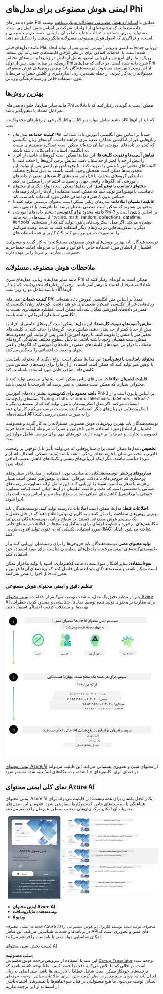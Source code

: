 <!--
CO_OP_TRANSLATOR_METADATA:
{
  "original_hash": "c8273672cc57df2be675407a1383aaf0",
  "translation_date": "2025-03-27T05:26:45+00:00",
  "source_file": "md\\01.Introduction\\01\\01.AISafety.md",
  "language_code": "fa"
}
-->
# ایمنی هوش مصنوعی برای مدل‌های Phi  
خانواده مدل‌های Phi مطابق با [استاندارد هوش مصنوعی مسئولانه مایکروسافت](https://query.prod.cms.rt.microsoft.com/cms/api/am/binary/RE5cmFl) توسعه داده شده‌اند، که مجموعه‌ای از الزامات شرکت بر اساس شش اصل زیر است: مسئولیت‌پذیری، شفافیت، عدالت، قابلیت اطمینان و ایمنی، حفظ حریم خصوصی و امنیت، و فراگیری که اصول [هوش مصنوعی مسئولانه مایکروسافت](https://www.microsoft.com/ai/responsible-ai) را تشکیل می‌دهند.  

مانند مدل‌های قبلی Phi، ارزیابی چندجانبه ایمنی و روش آموزش ایمنی پس از تولید اتخاذ شده است، با اقدامات اضافی برای در نظر گرفتن قابلیت‌های چندزبانه این نسخه. رویکرد ما برای آموزش و ارزیابی ایمنی، شامل آزمایش در زبان‌ها و دسته‌های مختلف ریسک، در [مقاله ایمنی پس از تولید Phi](https://arxiv.org/abs/2407.13833) شرح داده شده است. در حالی که مدل‌های Phi از این رویکرد بهره‌مند می‌شوند، توسعه‌دهندگان باید بهترین روش‌های هوش مصنوعی مسئولانه را به کار گیرند، از جمله نقشه‌برداری، اندازه‌گیری و کاهش خطرات مرتبط با مورد استفاده خاص و زمینه فرهنگی و زبانی.  

## بهترین روش‌ها  

مانند سایر مدل‌ها، خانواده مدل‌های Phi ممکن است به گونه‌ای رفتار کنند که ناعادلانه، غیرقابل اعتماد یا توهین‌آمیز باشد.  

برخی از رفتارهای محدودکننده SLM و LLM که باید از آن‌ها آگاه باشید شامل موارد زیر است:  

- **کیفیت خدمات:** مدل‌های Phi عمدتاً بر اساس متن انگلیسی آموزش داده شده‌اند. زبان‌هایی غیر از انگلیسی عملکرد ضعیف‌تری خواهند داشت. گونه‌های زبان انگلیسی که کمتر در داده‌های آموزشی نمایان شده‌اند ممکن است عملکرد ضعیف‌تری نسبت به انگلیسی استاندارد آمریکایی داشته باشند.  
- **نمایش آسیب‌ها و تقویت کلیشه‌ها:** این مدل‌ها ممکن است گروه‌های خاصی از افراد را بیش از حد یا کمتر از حد نشان دهند، نمایش برخی گروه‌ها را حذف کنند، یا کلیشه‌های تحقیرآمیز یا منفی را تقویت کنند. با وجود آموزش ایمنی پس از تولید، این محدودیت‌ها ممکن است همچنان وجود داشته باشند، به دلیل سطوح مختلف نمایندگی گروه‌های مختلف یا فراوانی نمونه‌های کلیشه‌های منفی در داده‌های آموزشی که الگوهای واقعی جهان و تعصبات اجتماعی را منعکس می‌کنند.  
- **محتوای نامناسب یا توهین‌آمیز:** این مدل‌ها ممکن است انواع دیگری از محتوای نامناسب یا توهین‌آمیز تولید کنند که ممکن است استفاده از آن‌ها را برای زمینه‌های حساس بدون کاهش‌های اضافی خاص مورد استفاده نامناسب کند.  
- **قابلیت اطمینان اطلاعات:** مدل‌های زبانی ممکن است محتوای بی‌معنی تولید کنند یا محتوایی بسازند که ممکن است منطقی به نظر برسد اما نادرست یا قدیمی باشد.  
- **دامنه محدود برای کدنویسی:** بیشتر داده‌های آموزشی Phi-3 بر اساس پایتون است و از بسته‌های رایج مانند "typing، math، random، collections، datetime، itertools" استفاده می‌کند. اگر مدل اسکریپت‌های پایتون تولید کند که از بسته‌های دیگر یا اسکریپت‌هایی در زبان‌های دیگر استفاده کنند، به شدت توصیه می‌کنیم کاربران همه استفاده‌های API را به صورت دستی بررسی کنند.  

توسعه‌دهندگان باید بهترین روش‌های هوش مصنوعی مسئولانه را به کار گیرند و مسئولیت اطمینان از انطباق مورد استفاده خاص با قوانین و مقررات مربوطه (مانند حفظ حریم خصوصی، تجارت، و غیره) را بر عهده دارند.  

## ملاحظات هوش مصنوعی مسئولانه  

مانند سایر مدل‌های زبانی، مدل‌های سری Phi ممکن است به گونه‌ای رفتار کنند که ناعادلانه، غیرقابل اعتماد یا توهین‌آمیز باشد. برخی از رفتارهای محدودکننده که باید از آن‌ها آگاه باشید شامل موارد زیر است:  

**کیفیت خدمات:** مدل‌های Phi عمدتاً بر اساس متن انگلیسی آموزش داده شده‌اند. زبان‌هایی غیر از انگلیسی عملکرد ضعیف‌تری خواهند داشت. گونه‌های زبان انگلیسی که کمتر در داده‌های آموزشی نمایان شده‌اند ممکن است عملکرد ضعیف‌تری نسبت به انگلیسی استاندارد آمریکایی داشته باشند.  

**نمایش آسیب‌ها و تقویت کلیشه‌ها:** این مدل‌ها ممکن است گروه‌های خاصی از افراد را بیش از حد یا کمتر از حد نشان دهند، نمایش برخی گروه‌ها را حذف کنند، یا کلیشه‌های تحقیرآمیز یا منفی را تقویت کنند. با وجود آموزش ایمنی پس از تولید، این محدودیت‌ها ممکن است همچنان وجود داشته باشند، به دلیل سطوح مختلف نمایندگی گروه‌های مختلف یا فراوانی نمونه‌های کلیشه‌های منفی در داده‌های آموزشی که الگوهای واقعی جهان و تعصبات اجتماعی را منعکس می‌کنند.  

**محتوای نامناسب یا توهین‌آمیز:** این مدل‌ها ممکن است انواع دیگری از محتوای نامناسب یا توهین‌آمیز تولید کنند که ممکن است استفاده از آن‌ها را برای زمینه‌های حساس بدون کاهش‌های اضافی خاص مورد استفاده نامناسب کند.  

**قابلیت اطمینان اطلاعات:** مدل‌های زبانی ممکن است محتوای بی‌معنی تولید کنند یا محتوایی بسازند که ممکن است منطقی به نظر برسد اما نادرست یا قدیمی باشد.  

**دامنه محدود برای کدنویسی:** بیشتر داده‌های آموزشی Phi-3 بر اساس پایتون است و از بسته‌های رایج مانند "typing، math، random، collections، datetime، itertools" استفاده می‌کند. اگر مدل اسکریپت‌های پایتون تولید کند که از بسته‌های دیگر یا اسکریپت‌هایی در زبان‌های دیگر استفاده کنند، به شدت توصیه می‌کنیم کاربران همه استفاده‌های API را به صورت دستی بررسی کنند.  

توسعه‌دهندگان باید بهترین روش‌های هوش مصنوعی مسئولانه را به کار گیرند و مسئولیت اطمینان از انطباق مورد استفاده خاص با قوانین و مقررات مربوطه (مانند حفظ حریم خصوصی، تجارت، و غیره) را بر عهده دارند. حوزه‌های مهم برای بررسی شامل موارد زیر است:  

**تخصیص:** مدل‌ها ممکن است برای سناریوهایی که می‌توانند تأثیر قابل توجهی بر وضعیت قانونی یا تخصیص منابع یا فرصت‌های زندگی داشته باشند (مانند مسکن، اشتغال، اعتبار و غیره) مناسب نباشند، مگر اینکه ارزیابی‌های بیشتر و تکنیک‌های کاهش تعصب اضافی انجام شود.  

**سناریوهای پرخطر:** توسعه‌دهندگان باید مناسب بودن استفاده از مدل‌ها در سناریوهای پرخطری که خروجی‌های ناعادلانه، غیرقابل اعتماد یا توهین‌آمیز ممکن است بسیار پرهزینه یا منجر به آسیب شوند را ارزیابی کنند. این شامل ارائه مشاوره در زمینه‌های حساس یا تخصصی است که دقت و قابلیت اطمینان در آن‌ها حیاتی است (مانند مشاوره حقوقی یا بهداشتی). کاهش‌های اضافی باید در سطح برنامه و بر اساس زمینه استقرار اجرا شوند.  

**اطلاعات غلط:** مدل‌ها ممکن است اطلاعات نادرست تولید کنند. توسعه‌دهندگان باید بهترین روش‌های شفافیت را دنبال کنند و به کاربران نهایی اطلاع دهند که در حال تعامل با یک سیستم هوش مصنوعی هستند. در سطح برنامه، توسعه‌دهندگان می‌توانند مکانیسم‌های بازخورد و خطوط لوله‌ای برای پایه‌گذاری پاسخ‌ها در اطلاعات زمینه‌ای خاص مورد استفاده، تکنیکی که به عنوان تولید افزوده بازیابی (RAG) شناخته می‌شود، ایجاد کنند.  

**تولید محتوای مضر:** توسعه‌دهندگان باید خروجی‌ها را برای زمینه‌شان ارزیابی کنند و از طبقه‌بندی‌کننده‌های ایمنی موجود یا راه‌حل‌های سفارشی مناسب برای مورد استفاده خود استفاده کنند.  

**سوءاستفاده:** سایر اشکال سوءاستفاده مانند کلاهبرداری، اسپم یا تولید بدافزار ممکن است ممکن باشد، و توسعه‌دهندگان باید اطمینان حاصل کنند که برنامه‌های آن‌ها قوانین و مقررات قابل اجرا را نقض نمی‌کنند.  

### تنظیم دقیق و ایمنی محتوای هوش مصنوعی  

پس از تنظیم دقیق یک مدل، به شدت توصیه می‌کنیم از اقدامات [ایمنی محتوای Azure AI](https://learn.microsoft.com/azure/ai-services/content-safety/overview) برای نظارت بر محتوای تولید شده توسط مدل‌ها، شناسایی و مسدود کردن خطرات، تهدیدها، و مشکلات کیفیت احتمالی استفاده کنید.  

![Phi3AISafety](../../../../../translated_images/01.phi3aisafety.b950fac78d0cda701abf8181b3cfdabf328f70d0d5c096d5ebf842a2db62615f.fa.png)  

[ایمنی محتوای Azure AI](https://learn.microsoft.com/azure/ai-services/content-safety/overview) از محتوای متنی و تصویری پشتیبانی می‌کند. این قابلیت می‌تواند در فضای ابری، کانتینرهای جدا شده، و دستگاه‌های لبه/تعبیه شده مستقر شود.  

## نمای کلی ایمنی محتوای Azure AI  

ایمنی محتوای Azure AI یک راه‌حل یکسان برای همه نیست؛ این قابلیت می‌تواند برای هماهنگی با سیاست‌های خاص کسب‌وکار‌ها سفارشی شود. علاوه بر این، مدل‌های چندزبانه آن امکان درک زبان‌های مختلف به طور همزمان را فراهم می‌کنند.  

![AIContentSafety](../../../../../translated_images/01.AIcontentsafety.da9a83e9538e688418877be04138e05621b0ab1222565ac2761e28677a59fdb4.fa.png)  

- **ایمنی محتوای Azure AI**  
- **توسعه‌دهنده مایکروسافت**  
- **۵ ویدیو**  

خدمات ایمنی محتوای Azure AI محتوای تولید شده توسط کاربران و هوش مصنوعی را در برنامه‌ها و خدمات شناسایی می‌کند. این شامل API‌های متنی و تصویری است که امکان شناسایی مواد مضر یا نامناسب را فراهم می‌کنند.  

[لیست پخش ایمنی محتوای AI](https://www.youtube.com/playlist?list=PLlrxD0HtieHjaQ9bJjyp1T7FeCbmVcPkQ)  

**سلب مسئولیت**:  
این سند با استفاده از سرویس ترجمه هوش مصنوعی [Co-op Translator](https://github.com/Azure/co-op-translator) ترجمه شده است. در حالی که ما تلاش می‌کنیم دقت را حفظ کنیم، لطفاً توجه داشته باشید که ترجمه‌های خودکار ممکن است شامل خطاها یا نادرستی‌ها باشد. سند اصلی به زبان اصلی باید به عنوان منبع معتبر در نظر گرفته شود. برای اطلاعات حیاتی، ترجمه حرفه‌ای انسانی توصیه می‌شود. ما هیچ مسئولیتی در قبال سوءتفاهم‌ها یا تفسیرهای اشتباه ناشی از استفاده از این ترجمه نداریم.